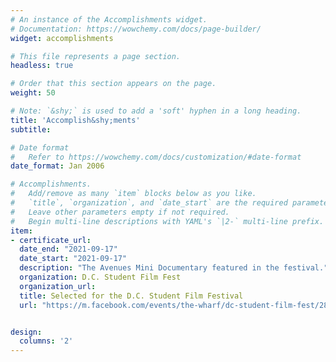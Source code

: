 ```yaml
---
# An instance of the Accomplishments widget.
# Documentation: https://wowchemy.com/docs/page-builder/
widget: accomplishments

# This file represents a page section.
headless: true

# Order that this section appears on the page.
weight: 50

# Note: `&shy;` is used to add a 'soft' hyphen in a long heading.
title: 'Accomplish&shy;ments'
subtitle:

# Date format
#   Refer to https://wowchemy.com/docs/customization/#date-format
date_format: Jan 2006

# Accomplishments.
#   Add/remove as many `item` blocks below as you like.
#   `title`, `organization`, and `date_start` are the required parameters.
#   Leave other parameters empty if not required.
#   Begin multi-line descriptions with YAML's `|2-` multi-line prefix.
item:
- certificate_url:
  date_end: "2021-09-17"
  date_start: "2021-09-17"
  description: "The Avenues Mini Documentary featured in the festival."
  organization: D.C. Student Film Fest
  organization_url: 
  title: Selected for the D.C. Student Film Festival 
  url: "https://m.facebook.com/events/the-wharf/dc-student-film-fest/2889331891326803/"


design:
  columns: '2' 
---
```


